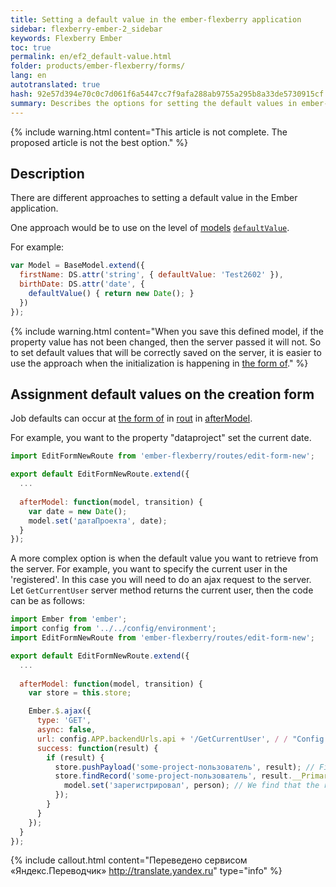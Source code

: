 ```yaml
---
title: Setting a default value in the ember-flexberry application
sidebar: flexberry-ember-2_sidebar
keywords: Flexberry Ember
toc: true
permalink: en/ef2_default-value.html
folder: products/ember-flexberry/forms/
lang: en
autotranslated: true
hash: 92e57d394e70c0c7d061f6a5447cc7f9afa288ab9755a295b8a33de5730915cf
summary: Describes the options for setting the default values in ember-flexberry application.
---
```


{% include warning.html content="This article is not complete. The proposed article is not the best option." %}

## Description
There are different approaches to setting a default value in the Ember application.

One approach would be to use on the level of [models](efd2_model.html) [`defaultValue`](https://guides.emberjs.com/v2.4.0/models/defining-models/#toc_options).

For example:

```javascript
var Model = BaseModel.extend({
  firstName: DS.attr('string', { defaultValue: 'Test2602' }),
  birthDate: DS.attr('date', {
    defaultValue() { return new Date(); }
  })
});
```

{% include warning.html content="When you save this defined model, if the property value has not been changed, then the server passed it will not.
So to set default values that will be correctly saved on the server, it is easier to use the approach when the initialization is happening in [the form of](ef2_edit-form.html)." %}

## Assignment default values on the creation form

Job defaults can occur at [the form of](ef2_edit-form.html) in [rout](ef2_route.html) in [afterModel](http://emberjs.com/api/classes/Ember.Route.html#method_afterModel).

For example, you want to the property "dataproject" set the current date.

```javascript
import EditFormNewRoute from 'ember-flexberry/routes/edit-form-new';

export default EditFormNewRoute.extend({
  ...
  
  afterModel: function(model, transition) {
    var date = new Date();
    model.set('датаПроекта', date);
  }
});
```

A more complex option is when the default value you want to retrieve from the server. For example, you want to specify the current user in the 'registered'. In this case you will need to do an ajax request to the server. Let `GetCurrentUser` server method returns the current user, then the code can be as follows:

```javascript
import Ember from 'ember';
import config from '../../config/environment';
import EditFormNewRoute from 'ember-flexberry/routes/edit-form-new';

export default EditFormNewRoute.extend({
  ...
  
  afterModel: function(model, transition) {
    var store = this.store;

    Ember.$.ajax({
      type: 'GET',
      async: false,
      url: config.APP.backendUrls.api + '/GetCurrentUser', / / "Config.APP.backendUrls.api" the recorded path to the server. 
      success: function(result) {
        if (result) {
          store.pushPayload('some-project-пользователь', result); // First convert the result in a model understand Ember. 
          store.findRecord('some-project-пользователь', result.__PrimaryKey).then(function(person) {
            model.set('зарегистрировал', person); // We find that the resulting model is written to with the desired property. 
          });
        }
      }
    });
  }
});
```



{% include callout.html content="Переведено сервисом «Яндекс.Переводчик» <http://translate.yandex.ru>" type="info" %}